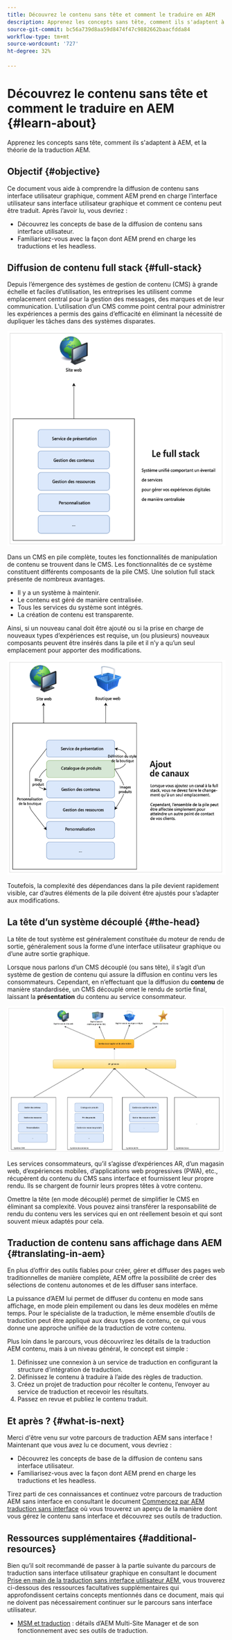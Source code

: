 ```yaml
---
title: Découvrez le contenu sans tête et comment le traduire en AEM
description: Apprenez les concepts sans tête, comment ils s'adaptent à AEM, et la théorie de la traduction AEM.
source-git-commit: bc56a739d8aa59d8474f47c9882662baacfdda84
workflow-type: tm+mt
source-wordcount: '727'
ht-degree: 32%

---
```


# Découvrez le contenu sans tête et comment le traduire en AEM {#learn-about}

Apprenez les concepts sans tête, comment ils s&#39;adaptent à AEM, et la théorie de la traduction AEM.

## Objectif {#objective}

Ce document vous aide à comprendre la diffusion de contenu sans interface utilisateur graphique, comment AEM prend en charge l’interface utilisateur sans interface utilisateur graphique et comment ce contenu peut être traduit. Après l’avoir lu, vous devriez :

* Découvrez les concepts de base de la diffusion de contenu sans interface utilisateur.
* Familiarisez-vous avec la façon dont AEM prend en charge les traductions et les headless.

## Diffusion de contenu full stack {#full-stack}

Depuis l’émergence des systèmes de gestion de contenu (CMS) à grande échelle et faciles d’utilisation, les entreprises les utilisent comme emplacement central pour la gestion des messages, des marques et de leur communication. L’utilisation d’un CMS comme point central pour administrer les expériences a permis des gains d’efficacité en éliminant la nécessité de dupliquer les tâches dans des systèmes disparates.

![CMS full stack classique](/help/journey-headless/developer/assets/full-stack.png)

Dans un CMS en pile complète, toutes les fonctionnalités de manipulation de contenu se trouvent dans le CMS. Les fonctionnalités de ce système constituent différents composants de la pile CMS. Une solution full stack présente de nombreux avantages.

* Il y a un système à maintenir.
* Le contenu est géré de manière centralisée.
* Tous les services du système sont intégrés.
* La création de contenu est transparente.

Ainsi, si un nouveau canal doit être ajouté ou si la prise en charge de nouveaux types d’expériences est requise, un (ou plusieurs) nouveaux composants peuvent être insérés dans la pile et il n’y a qu’un seul emplacement pour apporter des modifications.

![Ajout d’un nouveau canal à la pile](/help/journey-headless/developer/assets/adding-channel.png)

Toutefois, la complexité des dépendances dans la pile devient rapidement visible, car d’autres éléments de la pile doivent être ajustés pour s’adapter aux modifications.

## La tête d’un système découplé {#the-head}

La tête de tout système est généralement constituée du moteur de rendu de sortie, généralement sous la forme d’une interface utilisateur graphique ou d’une autre sortie graphique.

Lorsque nous parlons d’un CMS découplé (ou sans tête), il s’agit d’un système de gestion de contenu qui assure la diffusion en continu vers les consommateurs. Cependant, en n’effectuant que la diffusion du **contenu** de manière standardisée, un CMS découplé omet le rendu de sortie final, laissant la **présentation** du contenu au service consommateur.

![CMS découplé](/help/journey-headless/developer/assets/headless-cms.png)

Les services consommateurs, qu’il s’agisse d’expériences AR, d’un magasin web, d’expériences mobiles, d’applications web progressives (PWA), etc., récupèrent du contenu du CMS sans interface et fournissent leur propre rendu. Ils se chargent de fournir leurs propres têtes à votre contenu.

Omettre la tête (en mode découplé) permet de simplifier le CMS en éliminant sa complexité. Vous pouvez ainsi transférer la responsabilité de rendu du contenu vers les services qui en ont réellement besoin et qui sont souvent mieux adaptés pour cela.

## Traduction de contenu sans affichage dans AEM {#translating-in-aem}

En plus d’offrir des outils fiables pour créer, gérer et diffuser des pages web traditionnelles de manière complète, AEM offre la possibilité de créer des sélections de contenu autonomes et de les diffuser sans interface.

La puissance d’AEM lui permet de diffuser du contenu en mode sans affichage, en mode plein empilement ou dans les deux modèles en même temps. Pour le spécialiste de la traduction, le même ensemble d’outils de traduction peut être appliqué aux deux types de contenu, ce qui vous donne une approche unifiée de la traduction de votre contenu.

Plus loin dans le parcours, vous découvrirez les détails de la traduction AEM contenu, mais à un niveau général, le concept est simple :

1. Définissez une connexion à un service de traduction en configurant la structure d’intégration de traduction.
1. Définissez le contenu à traduire à l’aide des règles de traduction.
1. Créez un projet de traduction pour récolter le contenu, l’envoyer au service de traduction et recevoir les résultats.
1. Passez en revue et publiez le contenu traduit.

## Et après ? {#what-is-next}

Merci d&#39;être venu sur votre parcours de traduction AEM sans interface ! Maintenant que vous avez lu ce document, vous devriez :

* Découvrez les concepts de base de la diffusion de contenu sans interface utilisateur.
* Familiarisez-vous avec la façon dont AEM prend en charge les traductions et les headless.

Tirez parti de ces connaissances et continuez votre parcours de traduction AEM sans interface en consultant le document [Commencez par AEM traduction sans interface](getting-started.md) où vous trouverez un aperçu de la manière dont vous gérez le contenu sans interface et découvrez ses outils de traduction.

## Ressources supplémentaires {#additional-resources}

Bien qu’il soit recommandé de passer à la partie suivante du parcours de traduction sans interface utilisateur graphique en consultant le document [Prise en main de la traduction sans interface utilisateur AEM,](getting-started.md) vous trouverez ci-dessous des ressources facultatives supplémentaires qui approfondissent certains concepts mentionnés dans ce document, mais qui ne doivent pas nécessairement continuer sur le parcours sans interface utilisateur.

* [MSM et traduction](/help/sites-cloud/administering/msm-and-translation.md)  : détails d’AEM Multi-Site Manager et de son fonctionnement avec ses outils de traduction.
